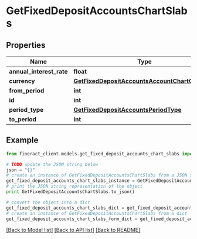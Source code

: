 # GetFixedDepositAccountsChartSlabs


## Properties

Name | Type | Description | Notes
------------ | ------------- | ------------- | -------------
**annual_interest_rate** | **float** |  | [optional] 
**currency** | [**GetFixedDepositAccountsAccountChartCurrency**](GetFixedDepositAccountsAccountChartCurrency.md) |  | [optional] 
**from_period** | **int** |  | [optional] 
**id** | **int** |  | [optional] 
**period_type** | [**GetFixedDepositAccountsPeriodType**](GetFixedDepositAccountsPeriodType.md) |  | [optional] 
**to_period** | **int** |  | [optional] 

## Example

```python
from fineract_client.models.get_fixed_deposit_accounts_chart_slabs import GetFixedDepositAccountsChartSlabs

# TODO update the JSON string below
json = "{}"
# create an instance of GetFixedDepositAccountsChartSlabs from a JSON string
get_fixed_deposit_accounts_chart_slabs_instance = GetFixedDepositAccountsChartSlabs.from_json(json)
# print the JSON string representation of the object
print GetFixedDepositAccountsChartSlabs.to_json()

# convert the object into a dict
get_fixed_deposit_accounts_chart_slabs_dict = get_fixed_deposit_accounts_chart_slabs_instance.to_dict()
# create an instance of GetFixedDepositAccountsChartSlabs from a dict
get_fixed_deposit_accounts_chart_slabs_form_dict = get_fixed_deposit_accounts_chart_slabs.from_dict(get_fixed_deposit_accounts_chart_slabs_dict)
```
[[Back to Model list]](../README.md#documentation-for-models) [[Back to API list]](../README.md#documentation-for-api-endpoints) [[Back to README]](../README.md)


